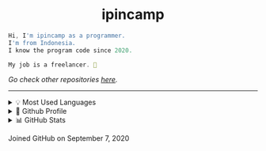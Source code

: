 # <center><b>ipincamp</b></center>
```js
Hi, I'm ipincamp as a programmer.
I'm from Indonesia.
I know the program code since 2020.

My job is a freelancer. 🍋
```

<i>Go check other repositories [here](https://github.com/ipincamp?tab=repositories).</i> <hr>

<details>
  <summary>💡 Most Used Languages</summary>
  
  <img alt="Most Used Languages" src="https://github-readme-stats.vercel.app/api/top-langs/?username=ipincamp&langs_count=10&layout=compact&theme=vue" />

</details>
<details>
  <summary>💫 Github Profile</summary>
  
  <img alt="Github Profile" src="https://github-profile-summary-cards.vercel.app/api/cards/profile-details?username=ipincamp&theme=vue" />

</details>
<details>
  <summary>📊 GitHub Stats</summary>

  <img align="left" alt="ipincamp's GitHub Stats" src="https://github-readme-stats.vercel.app/api?username=ipincamp&show_icons=true&theme=vue" />

</details>

Joined GitHub on September 7, 2020
